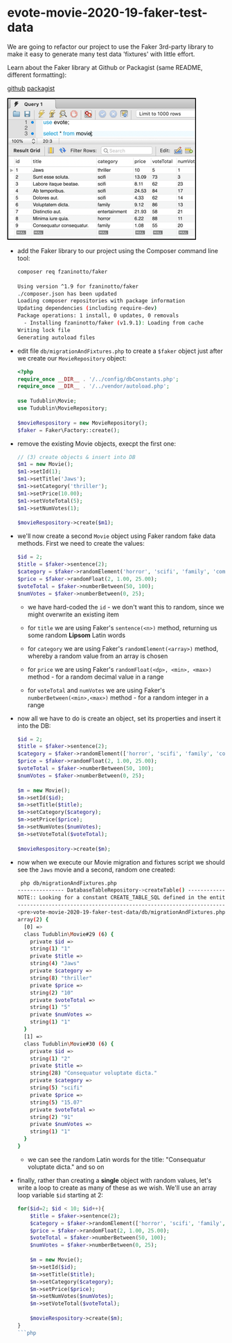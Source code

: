 # evote-movie-2020-19-faker-test-data

We are going to refactor our project to use the Faker 3rd-party library to make it easy to generate many test data 'fixtures' with little effort.

Learn about the Faker library at Github or Packagist (same README, different formatting):

[github](https://github.com/fzaninotto/Faker)
[packagist](https://packagist.org/packages/fzaninotto/faker)

![screenshot of SQLWorkbench DB client listing random Movie rows](screenshots/fakerFixtures.png)

- add the Faker library to our project using the Composer command line tool:

    ```bash
    composer req fzaninotto/faker
  
    Using version ^1.9 for fzaninotto/faker
    ./composer.json has been updated
    Loading composer repositories with package information
    Updating dependencies (including require-dev)
    Package operations: 1 install, 0 updates, 0 removals
      - Installing fzaninotto/faker (v1.9.1): Loading from cache
    Writing lock file
    Generating autoload files
    ```

- edit file `db/migrationAndFixtures.php` to create a `$faker` object just after we create our `MovieRepository` object:

    ```php
    <?php
    require_once __DIR__ . '/../config/dbConstants.php';
    require_once __DIR__ . '/../vendor/autoload.php';
    
    use Tudublin\Movie;
    use Tudublin\MovieRepository;
    
    $movieRespository = new MovieRepository();
    $faker = Faker\Factory::create();
    ```
  
- remove the existing Movie objects, execpt the first one:

    ```php
    // (3) create objects & insert into DB
    $m1 = new Movie();
    $m1->setId(1);
    $m1->setTitle('Jaws');
    $m1->setCategory('thriller');
    $m1->setPrice(10.00);
    $m1->setVoteTotal(5);
    $m1->setNumVotes(1);
  
    $movieRespository->create($m1);
    ```

- we'll now create a second `Movie` object using Faker random fake data methods. First we need to create the values:

    ```php
    $id = 2;
    $title = $faker->sentence(2);
    $category = $faker->randomElement('horror', 'scifi', 'family', 'comedy', 'entertainment');
    $price = $faker->randomFloat(2, 1.00, 25.00);
    $voteTotal = $faker->numberBetween(50, 100);
    $numVotes = $faker->numberBetween(0, 25);
    ```

    - we have hard-coded the `id` - we don't want this to random, since we might overwrite an existing item
    
    - for `title` we are using Faker's `sentence(<n>)` method, returning us some random **Lipsom** Latin words
    
    - for `category` we are using Faker's `randomElement(<array>)` method, whereby a random value from an array is chosen
    
    - for `price` we are using Faker's `randomFloat(<dp>, <min>, <max>)` method - for a random decimal value in a range
    
    - for `voteTotal` and `numVotes` we are using Faker's `numberBetween(<min>,<max>)` method - for a random integer in a range

- now all we have to do is create an object, set its properties and insert it into the DB:
    
    ```php
    $id = 2;
    $title = $faker->sentence(2);
    $category = $faker->randomElement(['horror', 'scifi', 'family', 'comedy', 'entertainment']);
    $price = $faker->randomFloat(2, 1.00, 25.00);
    $voteTotal = $faker->numberBetween(50, 100);
    $numVotes = $faker->numberBetween(0, 25);
    
    $m = new Movie();
    $m->setId($id);
    $m->setTitle($title);
    $m->setCategory($category);
    $m->setPrice($price);
    $m->setNumVotes($numVotes);
    $m->setVoteTotal($voteTotal);
    
    $movieRespository->create($m);
    ```

- now when we execute our Movie migration and fixtures script we should see the `Jaws` movie and a second, random one created:

    ```bash
     php db/migrationAndFixtures.php 
    --------------- DatabaseTableRepository->createTable() ----------------
    NOTE:: Looking for a constant CREATE_TABLE_SQL defined in the entity class associated with this repository
    -----------------------------------------------------------------------
    <pre>vote-movie-2020-19-faker-test-data/db/migrationAndFixtures.php:51:
    array(2) {
      [0] =>
      class Tudublin\Movie#29 (6) {
        private $id =>
        string(1) "1"
        private $title =>
        string(4) "Jaws"
        private $category =>
        string(8) "thriller"
        private $price =>
        string(2) "10"
        private $voteTotal =>
        string(1) "5"
        private $numVotes =>
        string(1) "1"
      }
      [1] =>
      class Tudublin\Movie#30 (6) {
        private $id =>
        string(1) "2"
        private $title =>
        string(28) "Consequatur voluptate dicta."
        private $category =>
        string(5) "scifi"
        private $price =>
        string(5) "15.07"
        private $voteTotal =>
        string(2) "91"
        private $numVotes =>
        string(1) "1"
      }
    }
    ```
  
    - we can see the random Latin words for the title: "Consequatur voluptate dicta." and so on
    
- finally, rather than creating a **single** object with random values, let's write a loop to create as many of these as we wish. We'll use an array loop variable `$id` starting at 2:

    ```php
    for($id=2; $id < 10; $id++){
        $title = $faker->sentence(2);
        $category = $faker->randomElement(['horror', 'scifi', 'family', 'comedy', 'entertainment']);
        $price = $faker->randomFloat(2, 1.00, 25.00);
        $voteTotal = $faker->numberBetween(50, 100);
        $numVotes = $faker->numberBetween(0, 25);
    
        $m = new Movie();
        $m->setId($id);
        $m->setTitle($title);
        $m->setCategory($category);
        $m->setPrice($price);
        $m->setNumVotes($numVotes);
        $m->setVoteTotal($voteTotal);
    
        $movieRespository->create($m);
    }
    ```php
